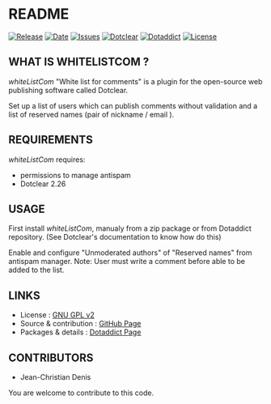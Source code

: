 # README

[![Release](https://img.shields.io/github/v/release/JcDenis/whiteListCom)](https://github.com/JcDenis/whiteListCom/releases)
[![Date](https://img.shields.io/github/release-date/JcDenis/whiteListCom)](https://github.com/JcDenis/whiteListCom/releases)
[![Issues](https://img.shields.io/github/issues/JcDenis/whiteListCom)](https://github.com/JcDenis/whiteListCom/issues)
[![Dotclear](https://img.shields.io/badge/dotclear-v2.26-blue.svg)](https://fr.dotclear.org/download)
[![Dotaddict](https://img.shields.io/badge/dotaddict-official-green.svg)](https://plugins.dotaddict.org/dc2/details/whiteListCom)
[![License](https://img.shields.io/github/license/JcDenis/whiteListCom)](https://github.com/JcDenis/whiteListCom/blob/master/LICENSE)

## WHAT IS WHITELISTCOM ?

_whiteListCom_ "White list for comments" is a plugin for the open-source 
web publishing software called Dotclear.

Set up a list of users which can publish comments without validation 
and a list of reserved names (pair of nickname / email ).

## REQUIREMENTS

_whiteListCom_ requires: 

 * permissions to manage antispam
 * Dotclear 2.26

## USAGE

First install _whiteListCom_, manualy from a zip package or from 
Dotaddict repository. (See Dotclear's documentation to know how do this)

Enable and configure "Unmoderated authors" of "Reserved names" 
from antispam manager.
Note: User must write a comment before able to be added to the list.

## LINKS

 * License : [GNU GPL v2](https://www.gnu.org/licenses/old-licenses/lgpl-2.0.html)
 * Source & contribution : [GitHub Page](https://github.com/JcDenis/whiteListCom)
 * Packages & details : [Dotaddict Page](https://plugins.dotaddict.org/dc2/details/whiteListCom)

## CONTRIBUTORS

 * Jean-Christian Denis

 You are welcome to contribute to this code.